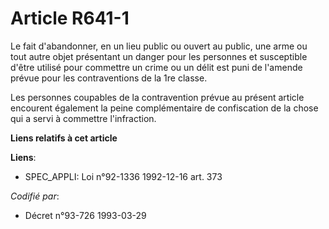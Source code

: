 # Article R641-1

Le fait d'abandonner, en un lieu public ou ouvert au public, une arme ou tout autre objet présentant un danger pour les
personnes et susceptible d'être utilisé pour commettre un crime ou un délit est puni de l'amende prévue pour les
contraventions de la 1re classe.

Les personnes coupables de la contravention prévue au présent article encourent également la peine complémentaire de
confiscation de la chose qui a servi à commettre l'infraction.

**Liens relatifs à cet article**

**Liens**:

  - SPEC_APPLI: Loi n°92-1336 1992-12-16 art. 373

_Codifié par_:

  - Décret n°93-726 1993-03-29
